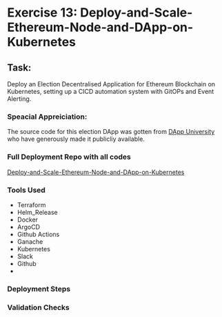 # Exercise 13: Deploy-and-Scale-Ethereum-Node-and-DApp-on-Kubernetes

## Task:

Deploy an Election Decentralised Application for Ethereum Blockchain on Kubernetes, setting up a CICD automation system with GitOPs and Event Alerting.

### Speacial Appreiciation:

The source code for this election DApp was gotten from [DApp University](https://www.dappuniversity.com/) who have generously made it publicliy available.

### Full Deployment Repo with all codes

[Deploy-and-Scale-Ethereum-Node-and-DApp-on-Kubernetes](https://github.com/Osinachi-Uro/Deploy-and-Scale-Ethereum-Node-and-DApp-on-Kubernetes)

### Tools Used
- Terraform
- Helm_Release
- Docker
- ArgoCD
- Github Actions
- Ganache
- Kubernetes
- Slack
- Github
- 

### Deployment Steps

### Validation Checks




